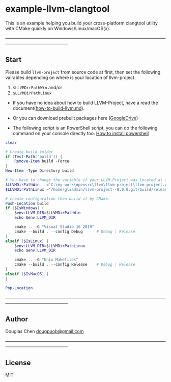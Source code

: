 # example-llvm-clangtool
This is an example helping you build your cross-platform clangtool utility with CMake quickly on Windows/Linux/macOS(x).

——————————————————————————————————————————————————

## Start

Please build `llvm-project` from source code at first, then set the following vairables depending on where is your location of llvm-project.
1. `$LLVMDirPathWin` and/or
2. `$LLVMDirPathLinux`


- If you have no idea about how to build LLVM-Project, have a read the document([how-to-build-llvm.md](https://github.com/dougpuob/cpp-namelint/blob/master/doc/how-to-build-llvm.md)).

- Or you can download prebuilt packages here ([GoogleDrive](https://reurl.cc/arXKaQ))

- The following script is an PowerShell script, you can do the following command on your console directly too. [How to install powershell](https://docs.microsoft.com/en-us/powershell/scripting/install/installing-powershell?view=powershell-7)


```powershell
clear

# Create build folder
if (Test-Path('build')) {
    Remove-Item build -Force
}
New-Item -Type Directory build

# You have to change the variable if your LLVM-Project was located at different place.
$LLVMDirPathWin   ='C:\my-work\opensrc\llvm\llvm-project\llvm-project.git--10.0.0\build'
$LLVMDirPathLinux ='/home/gliadmin/llvm-project--8.0.0.git/build/release'

# create configuration then build it by CMake.
Push-Location build
if ($IsWindows) {
    $env:LLVM_DIR=$LLVMDirPathWin
    echo $env:LLVM_DIR

    cmake .. -G "Visual Studio 16 2019"
    cmake --build . --config Debug      # Debug | Release
}
elseif ($IsLinux) {
    $env:LLVM_DIR=$LLVMDirPathLinux
    echo $env:LLVM_DIR

    cmake .. -G "Unix Makefiles"
    cmake --build . --config Release    # Debug | Release
}
elseif ($IsMacOS) {
}

Pop-Location

```

——————————————————————————————————————————————————

## Author
Douglas Chen <dougpuob@gmail.com>


——————————————————————————————————————————————————

## License
MIT
